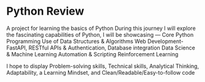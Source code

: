 # Python Review
A project for learning the basics of Python 
During this journey I will explore the fascinating capabilities of Python, I will be showcasing —
Core Python Programming
Use of Data Structures & Algorithms
Web Development- FastAPI, RESTful APIs & Authentication, Database integration
Data Science & Machine Learning
Automation & Scripting
Reinforcement Learning

I hope to display Problem-solving skills, Technical skills, Analytical Thinking, Adaptability, a Learning Mindset, and Clean/Readable/Easy-to-follow code